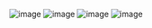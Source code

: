 ![image](https://user-images.githubusercontent.com/10475262/135364998-637d8829-6b19-4fe5-b1cb-b2ee641a912a.png)
![image](https://user-images.githubusercontent.com/10475262/135365310-a78c4a0b-b053-4aaa-a034-589a9b1ecceb.png)
![image](https://user-images.githubusercontent.com/10475262/135365187-30ce441b-baa5-4a64-9a17-b9fb250923b0.png)
![image](https://user-images.githubusercontent.com/10475262/135365194-0d2b2a0a-9e07-4897-9c6b-0551b8b44f17.png)
